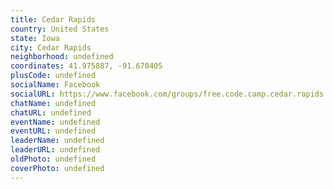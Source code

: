 ```yaml
---
title: Cedar Rapids
country: United States
state: Iowa
city: Cedar Rapids
neighborhood: undefined
coordinates: 41.975887, -91.670405
plusCode: undefined
socialName: Facebook
socialURL: https://www.facebook.com/groups/free.code.camp.cedar.rapids
chatName: undefined
chatURL: undefined
eventName: undefined
eventURL: undefined
leaderName: undefined
leaderURL: undefined
oldPhoto: undefined
coverPhoto: undefined
---
```

